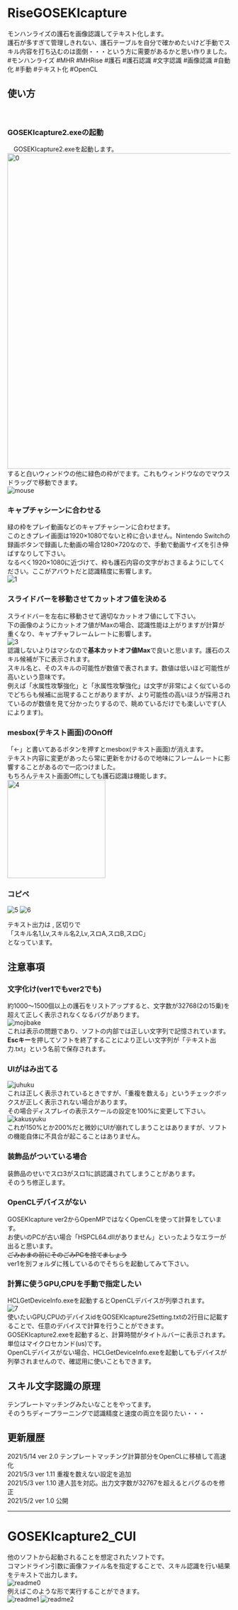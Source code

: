 # RiseGOSEKIcapture
 モンハンライズの護石を画像認識してテキスト化します。  
 護石が多すぎて管理しきれない、護石テーブルを自分で確かめたいけど手動でスキル内容を打ち込むのは面倒・・・という方に需要があるかと思い作りました。  
 #モンハンライズ #MHR #MHRise #護石 #護石認識 #文字認識 #画像認識 #自動化 #手動 #テキスト化 #OpenCL
## 使い方
　
### GOSEKIcapture2.exeの起動
　GOSEKIcapture2.exeを起動します。  
 <img width="711" alt="0" src="https://user-images.githubusercontent.com/44022497/116805810-ce870800-ab63-11eb-84f9-0acf59be8de2.png">  
 すると白いウィンドウの他に緑色の枠がでます。これもウィンドウなのでマウスドラッグで移動できます。  
 ![mouse](https://user-images.githubusercontent.com/44022497/116805822-e65e8c00-ab63-11eb-8465-e4d488d7f9c8.png)  

### キャプチャシーンに合わせる
 緑の枠をプレイ動画などのキャプチャシーンに合わせます。  
 このときプレイ画面は1920×1080でないと枠に合いません。Nintendo Switchの録画ボタンで録画した動画の場合1280×720なので、手動で動画サイズを引き伸ばすなりして下さい。  
 なるべく1920×1080に近づけて、枠も護石内容の文字がおさまるようにしてください。ここがアバウトだと認識精度に影響します。  
 ![1](https://user-images.githubusercontent.com/44022497/116805853-2b82be00-ab64-11eb-9223-5188be1233b8.jpg)

### スライドバーを移動させてカットオフ値を決める
 スライドバーを左右に移動させて適切なカットオフ値にして下さい。  
 下の画像のようにカットオフ値がMaxの場合、認識性能は上がりますが計算が重くなり、キャプチャフレームレートに影響します。  
 <img alt="3" src="https://user-images.githubusercontent.com/44022497/118156548-73eb8700-b454-11eb-9f4c-af851bbd0200.jpg">  
 認識しないよりはマシなので**基本カットオフ値Max**で良いと思います。護石のスキル候補が下に表示されます。  
 スキル名と、そのスキルの可能性が数値で表されます。数値は低いほど可能性が高いという意味です。  
 例えば「水属性攻撃強化」と「氷属性攻撃強化」は文字が非常によく似ているのでどちらも候補に出現することがありますが、より可能性の高いほうが採用されているのが数値を見て分かったりするので、眺めているだけでも楽しいです(人によります)。

### mesbox(テキスト画面)のOnOff
 「←」と書いてあるボタンを押すとmesbox(テキスト画面)が消えます。  
 テキスト内容に変更があったら常に更新をかけるので地味にフレームレートに影響することがあるので一応つけました。  
 もちろんテキスト画面Offにしても護石認識は機能します。  
 <img width="221" alt="4" src="https://user-images.githubusercontent.com/44022497/116805874-51a85e00-ab64-11eb-868a-b722e37ae34d.png">  

### コピペ
 <img alt="5" src="https://user-images.githubusercontent.com/44022497/118156669-9a112700-b454-11eb-940f-147342dc66f4.jpg">  
 <img alt="6" src="https://user-images.githubusercontent.com/44022497/118156776-b614c880-b454-11eb-9aeb-e280c720457b.jpg">  

テキスト出力は , 区切りで  
「スキル名1,Lv,スキル名2,Lv,スロA,スロB,スロC」  
となっています。  

## 注意事項
  
### 文字化け(ver1でもver2でも)
 約1000～1500個以上の護石をリストアップすると、文字数が32768(2の15乗)を超えて正しく表示されなくなるバグがあります。  
 ![mojibake](https://user-images.githubusercontent.com/44022497/116907491-9de6c180-ac7c-11eb-9095-3a4ab1ddae65.png)  
 これは表示の問題であり、ソフトの内部では正しい文字列で記憶されています。**Escキー**を押してソフトを終了することにより正しい文字列が「テキスト出力.txt」という名前で保存されます。  
 
### UIがはみ出てる
 ![juhuku](https://user-images.githubusercontent.com/44022497/116908342-bc00f180-ac7d-11eb-8df5-df91b7788260.png)  
 これは正しく表示されているときですが、「重複を数える」というチェックボックスが正しく表示されない場合があります。  
 その場合ディスプレイの表示スケールの設定を100%に変更して下さい。  
 ![kakusyuku](https://user-images.githubusercontent.com/44022497/116908436-ddfa7400-ac7d-11eb-8a3b-601a162182af.jpg)  
 これが150%とか200%だと微妙にUIが崩れてしまうことはありますが、ソフトの機能自体に不具合が起こることはありません。  
  
### 装飾品がついている場合
 装飾品のせいでスロ3がスロ1に誤認識されてしまうことがあります。  
 そのうち修正します。  

### OpenCLデバイスがない
 GOSEKIcapture ver2からOpenMPではなくOpenCLを使って計算をしています。  
 お使いのPCが古い場合「HSPCL64.dllがありません」といったようなエラーが出ると思います。  
 ~~ごみおまの前にそのごみPCを捨てましょう~~  
 ver1を別フォルダに残しているのでそちらを起動してみて下さい。  

### 計算に使うGPU,CPUを手動で指定したい
 HCLGetDeviceInfo.exeを起動するとOpenCLデバイスが列挙されます。  
 <img alt="7" src="https://user-images.githubusercontent.com/44022497/118158359-a0a09e00-b456-11eb-9e47-34c5f08bf0aa.jpg">  
 使いたいGPU,CPUのデバイスidをGOSEKIcapture2Setting.txtの2行目に記載することで、任意のデバイスで計算を行うことができます。  
 GOSEKIcapture2.exeを起動すると、計算時間がタイトルバーに表示されます。単位はマイクロセカンド(us)です。  
 OpenCLデバイスがない場合、HCLGetDeviceInfo.exeを起動してもデバイスが列挙されませんので、確認用に使いこともできます。  

## スキル文字認識の原理
 テンプレートマッチングみたいなことをやってます。  
 そのうちディープラーニングで認識精度と速度の両立を図りたい・・・  
 
## 更新履歴
2021/5/14 ver 2.0 テンプレートマッチング計算部分をOpenCLに移植して高速化  
2021/5/3 ver 1.11 重複を数えない設定を追加  
2021/5/3 ver 1.10 達人芸を対応。出力文字数が32767を超えるとバグるのを修正  
2021/5/2 ver 1.0 公開  
  
---------------------------------------------------------------  
# GOSEKIcapture2_CUI  
 他のソフトから起動されることを想定されたソフトです。  
 コマンドライン引数に画像ファイル名を指定することで、スキル認識を行い結果をテキストで出力します。  
 ![readme0](https://user-images.githubusercontent.com/44022497/118168339-b5832e80-b462-11eb-98bc-c99341365509.png)  
 例えばこのような形で実行することができます。  
 ![readme1](https://user-images.githubusercontent.com/44022497/118168390-c469e100-b462-11eb-90ea-1b06ffe8b265.png)
 ![readme2](https://user-images.githubusercontent.com/44022497/118168392-c5027780-b462-11eb-8c7d-96afbd2ecd99.png)
